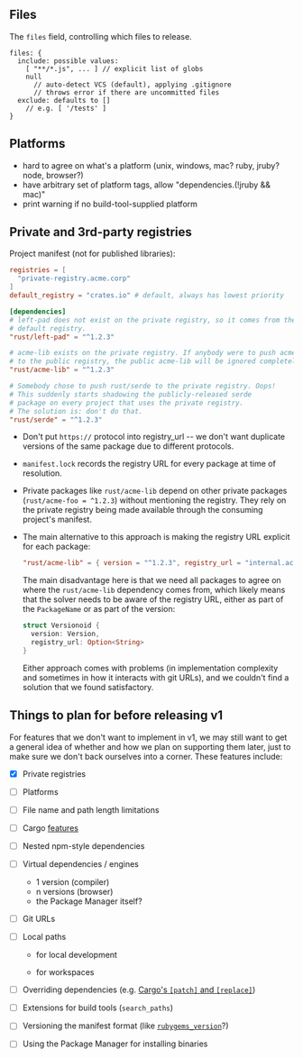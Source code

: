 ## Files

The `files` field, controlling which files to release.

```
files: {
  include: possible values:
    [ "**/*.js", ... ] // explicit list of globs
    null
      // auto-detect VCS (default), applying .gitignore
      // throws error if there are uncommitted files
  exclude: defaults to []
    // e.g. [ '/tests' ]
}
```


## Platforms

* hard to agree on what's a platform (unix, windows, mac? ruby, jruby? node, browser?)
* have arbitrary set of platform tags, allow "dependencies.(!jruby && mac)"
* print warning if no build-tool-supplied platform


## Private and 3rd-party registries

Project manifest (not for published libraries):

```toml
registries = [
  "private-registry.acme.corp"
]
default_registry = "crates.io" # default, always has lowest priority

[dependencies]
# left-pad does not exist on the private registry, so it comes from the
# default registry.
"rust/left-pad" = "^1.2.3"

# acme-lib exists on the private registry. If anybody were to push acme-lib
# to the public registry, the public acme-lib will be ignored completely.
"rust/acme-lib" = "^1.2.3"

# Somebody chose to push rust/serde to the private registry. Oops!
# This suddenly starts shadowing the publicly-released serde
# package on every project that uses the private registry.
# The solution is: don't do that.
"rust/serde" = "^1.2.3"
```

* Don't put `https://` protocol into registry_url -- we don't want duplicate
  versions of the same package due to different protocols.

* `manifest.lock` records the registry URL for every package at time of
  resolution.

* Private packages like `rust/acme-lib` depend on other private packages (`rust/acme-foo = ^1.2.3`) without mentioning the registry. They rely on the private registry being made available through the consuming project's manifest.

* The main alternative to this approach is making the registry URL explicit for
  each package:

    ```toml
    "rust/acme-lib" = { version = "^1.2.3", registry_url = "internal.acme.corp" }
    ```

  The main disadvantage here is that we need all packages to agree on where the
  `rust/acme-lib` dependency comes from, which likely means that the solver
  needs to be aware of the registry URL, either as part of the `PackageName` or
  as part of the version:

    ```rust
    struct Versionoid {
      version: Version,
      registry_url: Option<String>
    }
    ```

  Either approach comes with problems (in implementation complexity and
  sometimes in how it interacts with git URLs), and we couldn't find a solution
  that we found satisfactory.


## Things to plan for before releasing v1

For features that we don't want to implement in v1, we may still want to get a
general idea of whether and how we plan on supporting them later, just to make
sure we don't back ourselves into a corner. These features include:

* [x] Private registries

* [ ] Platforms

* [ ] File name and path length limitations

* [ ] Cargo [features](http://doc.crates.io/manifest.html#the-features-section)

* [ ] Nested npm-style dependencies

* [ ] Virtual dependencies / engines

    * 1 version (compiler)
    * n versions (browser)
    * the Package Manager itself?

* [ ] Git URLs

* [ ] Local paths

    * for local development

    * for workspaces

* [ ] Overriding dependencies (e.g. [Cargo's `[patch]` and `[replace]`](http://doc.crates.io/specifying-dependencies.html#overriding-dependencies))

* [ ] Extensions for build tools (`search_paths`)

* [ ] Versioning the manifest format (like [`rubygems_version`](http://guides.rubygems.org/specification-reference/#rubygems_version)?)

* [ ] Using the Package Manager for installing binaries
